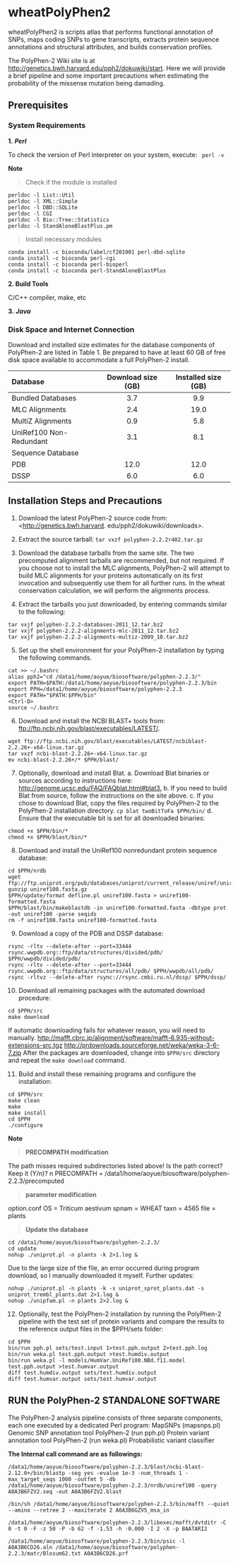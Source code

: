# wheatPolyPhen2
wheatPolyPhen2 is scripts atlas that performs functional annotation of SNPs, maps coding SNPs to gene transcripts, extracts protein sequence annotations and structural attributes, and builds conservation profiles. 

The PolyPhen-2 Wiki site is at <http://genetics.bwh.harvard.edu/pph2/dokuwiki/start>. Here we will provide a brief pipeline and some important precautions when estimating the probability of the missense mutation being damading.

## Prerequisites
### System Requirements
**1.** ***Perl***

To check the version of Perl interpreter on your system, execute: ``` perl -v```

**Note**

> Check if the module is installed
```
perldoc -l List::Util
perldoc -l XML::Simple
perldoc -l DBD::SQLite
perldoc -l CGI
perldoc -l Bio::Tree::Statistics
perldoc -l StandAloneBlastPlus.pm
```
> Install necessary modules
```
conda install -c bioconda/label/cf201901 perl-dbd-sqlite
conda install -c bioconda perl-cgi
conda install -c bioconda perl-bioperl
conda install -c bioconda perl-StandAloneBlastPlus
```     

**2. Build Tools**

C/C++ compiler, make, etc

**3.** ***Java***

### Disk Space and Internet Connection

Download and installed size estimates for the database components of PolyPhen-2 are listed in Table 1.
Be prepared to have at least 60 GB of free disk space available to accommodate a full PolyPhen-2 install.

| Database | Download size (GB) | Installed size (GB) |
| :----| :----: | :----: |
| Bundled Databases |3.7|9.9|
| MLC Alignments|2.4|19.0|
| MultiZ Alignments|0.9|5.8|
| UniRef100 Non-Redundant|3.1|8.1|
|Sequence Database|||
|PDB|12.0|12.0|
|DSSP|6.0|6.0|

## Installation Steps and Precautions

1. Download the latest PolyPhen-2 source code from: <http://genetics.bwh.harvard. edu/pph2/dokuwiki/downloads>.
2. Extract the source tarball: ``` tar vxzf polyphen-2.2.2r402.tar.gz ```
3. Download the database tarballs from the same site.
The two precomputed alignment tarballs are recommended, but not required. If you choose not to install the MLC alignments, PolyPhen-2 will attempt to build MLC alignments for your proteins automatically on its first invocation and subsequently use them for all further runs. In the wheat conservation calculation, we will perform the alignments process.

4. Extract the tarballs you just downloaded, by entering commands similar to the following:
```
tar vxjf polyphen-2.2.2-databases-2011_12.tar.bz2
tar vxjf polyphen-2.2.2-alignments-mlc-2011_12.tar.bz2
tar vxjf polyphen-2.2.2-alignments-multiz-2009_10.tar.bz2
```

5. Set up the shell environment for your PolyPhen-2 installation by typing the following commands.
```
cat >> ∼/.bashrc
alias pph2="cd /data1/home/aoyue/biosoftware/polyphen-2.2.3/"
export PATH=$PATH:/data1/home/aoyue/biosoftware/polyphen-2.2.3/bin
export PPH=/data1/home/aoyue/biosoftware/polyphen-2.2.3
export PATH="$PATH:$PPH/bin"
<Ctrl-D>
source ∼/.bashrc
```

6. Download and install the NCBI BLAST+ tools from: <ftp://ftp.ncbi.nih.gov/blast/executables/LATEST/>.
```
wget ftp://ftp.ncbi.nih.gov/blast/executables/LATEST/ncbiblast-2.2.26+-x64-linux.tar.gz
tar vxzf ncbi-blast-2.2.26+-x64-linux.tar.gz
mv ncbi-blast-2.2.26+/* $PPH/blast/
```

7. Optionally, download and install Blat.
a. Download Blat binaries or sources according to instructions here: <http://genome.ucsc.edu/FAQ/FAQblat.html#blat3.>
b. If you need to build Blat from source, follow the instructions on the site above.
c. If you chose to download Blat, copy the files required by PolyPhen-2 to the PolyPhen-2 installation directory.
``` cp blat twoBitToFa $PPH/bin/ ```
d. Ensure that the executable bit is set for all downloaded binaries:
```
chmod +x $PPH/bin/* 
chmod +x $PPH/blast/bin/*
```

8. Download and install the UniRef100 nonredundant protein sequence database:
```
cd $PPH/nrdb
wget ftp://ftp.uniprot.org/pub/databases/uniprot/current_release/uniref/uniref100/uniref100.fasta.gz
gunzip uniref100.fasta.gz
$PPH/update/format defline.pl uniref100.fasta > uniref100-formatted.fasta
$PPH/blast/bin/makeblastdb -in uniref100-formatted.fasta -dbtype prot -out uniref100 -parse seqids
rm -f uniref100.fasta uniref100-formatted.fasta
```

9. Download a copy of the PDB and DSSP database:
```
rsync -rltv --delete-after --port=33444 rsync.wwpdb.org::ftp/data/structures/divided/pdb/ $PPH/wwpdb/divided/pdb/
rsync -rltv --delete-after --port=33444 rsync.wwpdb.org::ftp/data/structures/all/pdb/ $PPH/wwpdb/all/pdb/
rsync -rltvz --delete-after rsync://rsync.cmbi.ru.nl/dssp/ $PPH/dssp/
```

10. Download all remaining packages with the automated download procedure:
```
cd $PPH/src
make download
```
If automatic downloading fails for whatever reason, you will need to manually.
<http://mafft.cbrc.jp/alignment/software/mafft-6.935-without-extensions-src.tgz>
<http://prdownloads.sourceforge.net/weka/weka-3-6-7.zip>
After the packages are downloaded, change into ```$PPH/src``` directory and repeat the ```make download``` command.

11. Build and install these remaining programs and configure the installation:
```
cd $PPH/src
make clean
make
make install
cd $PPH
./configure
``` 
**Note**

> **PRECOMPATH modification**

The path misses required subdirectories listed above!
Is the path correct? 
Keep it (Y/n)? n
PRECOMPATH = /data1/home/aoyue/biosoftware/polyphen-2.2.3/precomputed

> **parameter modification**

option.conf 
OS =  Triticum aestivum
spnam = WHEAT
taxn = 4565
file = plants

> **Update the database**

```
cd /data1/home/aoyue/biosoftware/polyphen-2.2.3/
cd update
nohup ./uniprot.pl -n plants -k 2>1.log &
```
Due to the large size of the file, an error occurred during program download, so I manually downloaded it myself. Further updates:
```
nohup ./uniprot.pl -n plants -k -s uniprot_sprot_plants.dat -s uniprot_trembl_plants.dat 2>1.log &
nohup ./unipfam.pl -n plants 2>2.log &
```

12. Optionally, test the PolyPhen-2 installation by running the PolyPhen-2 pipeline with the test set of protein variants and compare the results to the reference output files in the $PPH/sets folder:
```
cd $PPH
bin/run pph.pl sets/test.input 1>test.pph.output 2>test.pph.log
bin/run weka.pl test.pph.output >test.humdiv.output
bin/run weka.pl -l models/HumVar.UniRef100.NBd.f11.model test.pph.output >test.humvar.output
diff test.humdiv.output sets/test.humdiv.output
diff test.humvar.output sets/test.humvar.output
```

## RUN the PolyPhen-2 STANDALONE SOFTWARE
The PolyPhen-2 analysis pipeline consists of three separate components, each one executed by a dedicated Perl program:
MapSNPs (mapsnps.pl) Genomic SNP annotation tool
PolyPhen-2 (run pph.pl) Protein variant annotation tool
PolyPhen-2 (run weka.pl) Probabilistic variant classifier

**The Internal call command are as followings:**

```
/data1/home/aoyue/biosoftware/polyphen-2.2.3/blast/ncbi-blast-2.12.0+/bin/blastp -seg yes -evalue 1e-3 -num_threads 1 -max_target_seqs 1000 -outfmt 5 -db /data1/home/aoyue/biosoftware/polyphen-2.2.3/nrdb/uniref100 -query A0A3B6FZV2.seq -out A0A3B6FZV2.blast

/bin/sh /data1/home/aoyue/biosoftware/polyphen-2.2.3/bin/mafft --quiet --amino --retree 2 --maxiterate 2 A0A3B6GZV5_msa_in

/data1/home/aoyue/biosoftware/polyphen-2.2.3/libexec/mafft/dvtditr -C 0 -t 0 -F -z 50 -P -b 62 -f -1.53 -h -0.000 -I 2 -X -p BAATARI2

/data1/home/aoyue/biosoftware/polyphen-2.2.3/bin/psic -l A0A3B6CD26.aln /data1/home/aoyue/biosoftware/polyphen-2.2.3/matr/Blosum62.txt A0A3B6CD26.prf 
```



